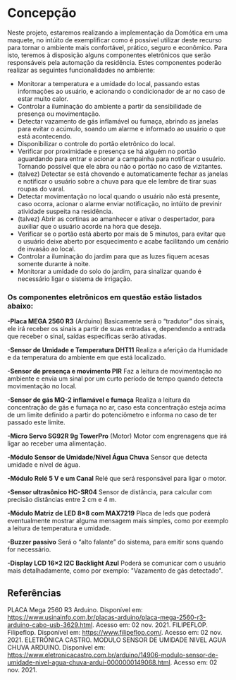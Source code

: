 # Concepção

Neste projeto, estaremos realizando a implementação da Domótica em uma maquete, no intúito de exemplificar como é possível utilizar deste recurso para tornar o ambiente mais confortável, prático, seguro e econômico. Para isto, teremos à disposição alguns componentes eletrônicos que serão responsáveis pela automação da residência. Estes componentes poderão realizar as seguintes funcionalidades no ambiente:

- Monitorar a temperatura e a umidade do local, passando estas informações ao usuário, e acionando o condicionador de ar no caso de estar muito calor.
- Controlar a iluminação do ambiente a partir da sensibilidade de presença ou movimentação.
- Detectar vazamento de gás inflamável ou fumaça, abrindo as janelas para evitar o acúmulo, soando um alarme e informado ao usuário o que está acontecendo.
- Disponibilizar o controle do portão eletrônico do local.
- Verificar por proximidade e presença se há alguém no portão aguardando para entrar e acionar a campainha para notificar o usuário. Tornando possível que ele abra ou não o portão no caso de vizitantes.
- (talvez) Detectar se está chovendo e automaticamente fechar as janelas e notificar o usuário sobre a chuva para que ele lembre de tirar suas roupas do varal.
- Detectar movimentação no local quando o usuário não está presente, caso ocorra, acionar o alarme enviar notificação, no intúito de previnir atividade suspeita na residência.
- (talvez) Abrir as cortinas ao amanhecer e ativar o despertador, para auxiliar que o usuário acorde na hora que deseja.
- Verificar se o portão está aberto por mais de 5 minutos, para evitar que o usuário deixe aberto por esquecimento e acabe facilitando um cenário de invasão ao local.
- Controlar a iluminação do jardim para que as luzes fiquem acesas somente durante à noite.
- Monitorar a umidade do solo do jardim, para sinalizar quando é necessário ligar o sistema de irrigação. 

### Os componentes eletrônicos em questão estão listados abaixo:


**-Placa MEGA 2560 R3** (Arduino)
Basicamente será o “tradutor” dos sinais, ele irá receber os sinais a partir de suas entradas e, dependendo a entrada que receber o sinal, saídas específicas serão ativadas.

**-Sensor de Umidade e Temperatura DHT11**
Realiza a aferição da Humidade e da temperatura do ambiente em que está localizado.

**-Sensor de presença e movimento PIR**
Faz a leitura de movimentação no ambiente e envia um sinal por um curto período de tempo quando detecta movimentação no local.

**-Sensor de gás MQ-2 inflamável e fumaça**
Realiza a leitura da concentração de gás e fumaça no ar, caso esta concentração esteja acima de um limite definido a partir do potenciômetro e informa no caso de ter passado este limite. 

**-Micro Servo SG92R 9g TowerPro** (Motor)
Motor com engrenagens que irá ligar ao receber uma alimentação.

**-Módulo Sensor de Umidade/Nível Água Chuva**
Sensor que detecta umidade e nível de água.

**-Módulo Relé 5 V e um Canal**
Relé que será responsável para ligar o motor.

**-Sensor ultrasônico HC-SR04**
Sensor de distância, para calcular com precisão distâncias entre 2 cm e 4 m.

**-Módulo Matriz de LED 8×8 com MAX7219**
Placa de leds que poderá eventualmente mostrar alguma mensagem mais simples, como por exemplo a leitura de temperatura e umidade.

**-Buzzer passivo**
Será o “alto falante” do sistema, para emitir sons quando for necessário.

**-Display LCD 16×2 I2C Backlight Azul**
Poderá se comunicar com o usuário mais detalhadamente, como por exemplo: "Vazamento de gás detectado".

## Referências
PLACA Mega 2560 R3 Arduino. Disponível em: <https://www.usinainfo.com.br/placas-arduino/placa-mega-2560-r3-arduino-cabo-usb-3629.html>. Acesso em: 02 nov. 2021.
FILIPEFLOP. Filipeflop. Disponível em: <https://www.filipeflop.com/>. Acesso em: 02 nov. 2021.
ELETRÔNICA CASTRO. MODULO SENSOR DE UMIDADE NIVEL AGUA CHUVA ARDUINO. Disponível em: <https://www.eletronicacastro.com.br/arduino/14906-modulo-sensor-de-umidade-nivel-agua-chuva-ardui-0000000149068.html>. Acesso em: 02 nov. 2021.
